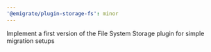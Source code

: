 ```yaml
---
'@emigrate/plugin-storage-fs': minor
---
```


Implement a first version of the File System Storage plugin for simple migration setups
